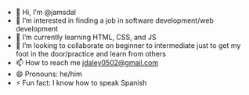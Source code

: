 - 👋 Hi, I’m @jamsdal
- 👀 I’m interested in finding a job in software development/web development
- 🌱 I’m currently learning HTML, CSS, and JS
- 💞️ I’m looking to collaborate on beginner to intermediate just to get my foot in the door/practice and learn from others
- 📫 How to reach me jdaley0502@gmail.com
- 😄 Pronouns: he/him
- ⚡ Fun fact: I know how to speak Spanish

<!---
jamsdal/jamsdal is a ✨ special ✨ repository because its `README.md` (this file) appears on your GitHub profile.
You can click the Preview link to take a look at your changes.
--->
